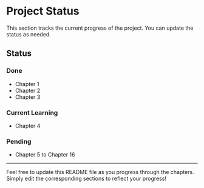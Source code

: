# Project Status

This section tracks the current progress of the project. You can update the status as needed.

## Status

### Done
- Chapter 1
- Chapter 2
- Chapter 3

### Current Learning
- Chapter 4

### Pending
- Chapter 5 to Chapter 16

---

Feel free to update this README file as you progress through the chapters. Simply edit the corresponding sections to reflect your progress!
